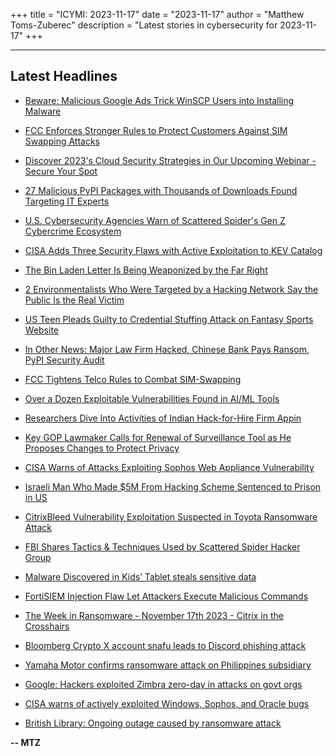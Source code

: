 +++
title = "ICYMI: 2023-11-17"
date = "2023-11-17"
author = "Matthew Toms-Zuberec"
description = "Latest stories in cybersecurity for 2023-11-17"
+++

---------------------------------------------------------------------------
## Latest Headlines
- [Beware: Malicious Google Ads Trick WinSCP Users into Installing Malware](https://thehackernews.com/2023/11/beware-malicious-google-ads-trick.html)

- [FCC Enforces Stronger Rules to Protect Customers Against SIM Swapping Attacks](https://thehackernews.com/2023/11/fcc-enforces-stronger-rules-to-protect.html)

- [Discover 2023's Cloud Security Strategies in Our Upcoming Webinar - Secure Your Spot](https://thehackernews.com/2023/11/discover-2023s-cloud-security.html)

- [27 Malicious PyPI Packages with Thousands of Downloads Found Targeting IT Experts](https://thehackernews.com/2023/11/27-malicious-pypi-packages-with.html)

- [U.S. Cybersecurity Agencies Warn of Scattered Spider's Gen Z Cybercrime Ecosystem](https://thehackernews.com/2023/11/us-cybersecurity-agencies-warn-of.html)

- [CISA Adds Three Security Flaws with Active Exploitation to KEV Catalog](https://thehackernews.com/2023/11/cisa-adds-three-security-flaws-with.html)

- [The Bin Laden Letter Is Being Weaponized by the Far Right](https://www.wired.com/story/far-right-bin-laden-letter-to-america-conspiracies/)

- [2 Environmentalists Who Were Targeted by a Hacking Network Say the Public Is the Real Victim](https://www.securityweek.com/2-environmentalists-who-were-targeted-by-a-hacking-network-say-the-public-is-the-real-victim/)

- [US Teen Pleads Guilty to Credential Stuffing Attack on Fantasy Sports Website](https://www.securityweek.com/us-teen-pleads-guilty-to-credential-stuffing-attack-on-fantasy-sports-website/)

- [In Other News: Major Law Firm Hacked, Chinese Bank Pays Ransom, PyPI Security Audit](https://www.securityweek.com/in-other-news-major-law-firm-hacked-chinese-bank-pays-ransom-pypi-security-audit/)

- [FCC Tightens Telco Rules to Combat SIM-Swapping](https://www.securityweek.com/fcc-tightens-telco-rules-to-combat-sim-swapping/)

- [Over a Dozen Exploitable Vulnerabilities Found in AI/ML Tools](https://www.securityweek.com/over-a-dozen-exploitable-vulnerabilities-found-in-ai-ml-tools/)

- [Researchers Dive Into Activities of Indian Hack-for-Hire Firm Appin](https://www.securityweek.com/researchers-dive-into-activities-of-indian-hack-for-hire-firm-appin/)

- [Key GOP Lawmaker Calls for Renewal of Surveillance Tool as He Proposes Changes to Protect Privacy](https://www.securityweek.com/key-gop-lawmaker-calls-for-renewal-of-surveillance-tool-as-he-proposes-changes-to-protect-privacy/)

- [CISA Warns of Attacks Exploiting Sophos Web Appliance Vulnerability](https://www.securityweek.com/cisa-warns-of-attacks-exploiting-sophos-web-appliance-vulnerability/)

- [Israeli Man Who Made $5M From Hacking Scheme Sentenced to Prison in US](https://www.securityweek.com/israeli-man-who-made-5m-from-hacking-scheme-sentenced-to-prison-in-us/)

- [CitrixBleed Vulnerability Exploitation Suspected in Toyota Ransomware Attack](https://www.securityweek.com/citrixbleed-vulnerability-exploitation-suspected-in-toyota-ransomware-attack/)

- [FBI Shares Tactics & Techniques Used by Scattered Spider Hacker Group](https://cybersecuritynews.com/fbi-scattered-spider-hacker-group/)

- [Malware Discovered in Kids’ Tablet steals sensitive data](https://cybersecuritynews.com/malware-kids-tablet/)

- [FortiSIEM Injection Flaw Let Attackers Execute Malicious Commands](https://cybersecuritynews.com/fortisiem-injection-flaw/)

- [The Week in Ransomware - November 17th 2023 - Citrix in the Crosshairs](https://www.bleepingcomputer.com/news/security/the-week-in-ransomware-november-17th-2023-citrix-in-the-crosshairs/)

- [Bloomberg Crypto X account snafu leads to Discord phishing attack](https://www.bleepingcomputer.com/news/security/bloomberg-crypto-x-account-snafu-leads-to-discord-phishing-attack/)

- [Yamaha Motor confirms ransomware attack on Philippines subsidiary](https://www.bleepingcomputer.com/news/security/yamaha-motor-confirms-ransomware-attack-on-philippines-subsidiary/)

- [Google: Hackers exploited Zimbra zero-day in attacks on govt orgs](https://www.bleepingcomputer.com/news/security/google-hackers-exploited-zimbra-zero-day-in-attacks-on-govt-orgs/)

- [CISA warns of actively exploited Windows, Sophos, and Oracle bugs](https://www.bleepingcomputer.com/news/security/cisa-warns-of-actively-exploited-windows-sophos-and-oracle-bugs/)

- [British Library: Ongoing outage caused by ransomware attack](https://www.bleepingcomputer.com/news/security/british-library-ongoing-outage-caused-by-ransomware-attack/)

**-- MTZ**
